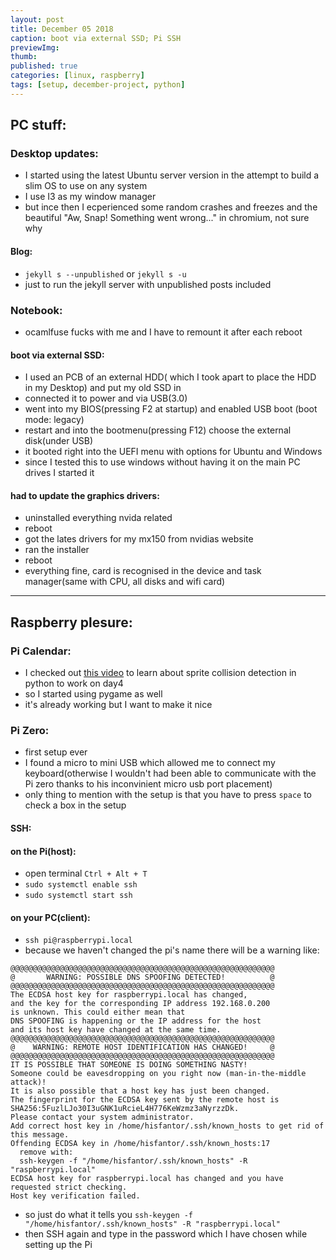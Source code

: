 ```yaml
---
layout: post
title: December 05 2018
caption: boot via external SSD; Pi SSH
previewImg:
thumb:
published: true
categories: [linux, raspberry]
tags: [setup, december-project, python]
---
```


## PC stuff:
### Desktop updates:
* I started using the latest Ubuntu server version in the attempt to build a slim OS to use on any system
* I use I3 as my window manager 
* but ince then I ecperienced some random crashes and freezes and the beautiful "Aw, Snap! Something went wrong..." in chromium, not sure why

#### Blog:
* `jekyll s --unpublished` or `jekyll s -u`
* just to run the jekyll server with unpublished posts included

### Notebook:
* ocamlfuse fucks with me and I have to remount it after each reboot 

#### boot via external SSD:
* I used an PCB of an external HDD( which I took apart to place the HDD in my Desktop) and put my old SSD in
* connected it to power and via USB(3.0)
* went into my BIOS(pressing F2 at startup) and enabled USB boot (boot mode: legacy)
* restart and into the bootmenu(pressing F12) choose the external disk(under USB)
* it booted right into the UEFI menu with options for Ubuntu and Windows
* since I tested this to use windows without having it on the main PC drives I started it

#### had to update the graphics drivers:
* uninstalled everything nvida related
* reboot
* got the lates drivers for my mx150 from nvidias website
* ran the installer
* reboot
* everything fine, card is recognised in the device and task manager(same with CPU, all disks and wifi card)

---

## Raspberry plesure:
### Pi Calendar:
* I checked out [this video](https://www.youtube.com/watch?v=Idu8XfwKUao) to learn about sprite collision detection in python to work on day4
* so I started using pygame as well
* it's already working but I want to make it nice

### Pi Zero:
* first setup ever
* I found a micro to mini USB which allowed me to connect my keyboard(otherwise I wouldn't had been able to communicate with the Pi zero thanks to his inconvinient micro usb port placement)
* only thing to mention with the setup is that you have to press `space` to check a box in the setup 

#### SSH:
#### on the Pi(host):
* open terminal `Ctrl + Alt + T`
* `sudo systemctl enable ssh`
* `sudo systemctl start ssh`

#### on your PC(client):
* `ssh pi@raspberrypi.local` 
* because we haven't changed the pi's name there will be a warning like:

```
@@@@@@@@@@@@@@@@@@@@@@@@@@@@@@@@@@@@@@@@@@@@@@@@@@@@@@@@@@@
@       WARNING: POSSIBLE DNS SPOOFING DETECTED!          @
@@@@@@@@@@@@@@@@@@@@@@@@@@@@@@@@@@@@@@@@@@@@@@@@@@@@@@@@@@@
The ECDSA host key for raspberrypi.local has changed,
and the key for the corresponding IP address 192.168.0.200
is unknown. This could either mean that
DNS SPOOFING is happening or the IP address for the host
and its host key have changed at the same time.
@@@@@@@@@@@@@@@@@@@@@@@@@@@@@@@@@@@@@@@@@@@@@@@@@@@@@@@@@@@
@    WARNING: REMOTE HOST IDENTIFICATION HAS CHANGED!     @
@@@@@@@@@@@@@@@@@@@@@@@@@@@@@@@@@@@@@@@@@@@@@@@@@@@@@@@@@@@
IT IS POSSIBLE THAT SOMEONE IS DOING SOMETHING NASTY!
Someone could be eavesdropping on you right now (man-in-the-middle attack)!
It is also possible that a host key has just been changed.
The fingerprint for the ECDSA key sent by the remote host is
SHA256:5FuzlLJo30I3uGNK1uRcieL4H776KeWzmz3aNyrzzDk.
Please contact your system administrator.
Add correct host key in /home/hisfantor/.ssh/known_hosts to get rid of this message.
Offending ECDSA key in /home/hisfantor/.ssh/known_hosts:17
  remove with:
  ssh-keygen -f "/home/hisfantor/.ssh/known_hosts" -R "raspberrypi.local"
ECDSA host key for raspberrypi.local has changed and you have requested strict checking.
Host key verification failed.

```

* so just do what it tells you `ssh-keygen -f "/home/hisfantor/.ssh/known_hosts" -R "raspberrypi.local"`
* then SSH again and type in the password which I have chosen while setting up the Pi